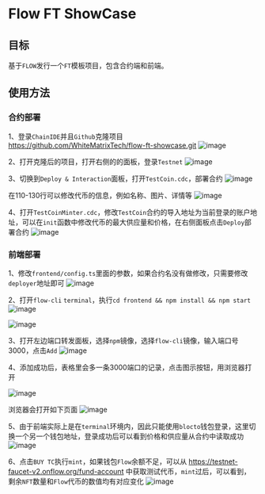 # Flow FT ShowCase

## 目标

基于`FLOW`发行一个`FT`模板项目，包含合约端和前端。

## 使用方法

### 合约部署

1、登录`ChainIDE`并且`Github`克隆项目 https://github.com/WhiteMatrixTech/flow-ft-showcase.git
![image](https://user-images.githubusercontent.com/66669483/221511983-208b4c78-3f7b-4736-ae4d-fdbdc0efa095.png)

2、打开克隆后的项目，打开右侧的的面板，登录`Testnet`
![image](https://user-images.githubusercontent.com/66669483/221512653-bce7b325-b95a-4222-83df-7f14789f1ac9.png)

3、切换到`Deploy & Interaction`面板，打开`TestCoin.cdc`，部署合约
![image](https://user-images.githubusercontent.com/66669483/221512934-c23005f2-fb6a-444c-9633-d75f1a1fd7cf.png)

在110-130行可以修改代币的信息，例如名称、图片、详情等
![image](https://user-images.githubusercontent.com/66669483/221513418-14679d8b-2600-493c-9e82-61a51e7fa5c1.png)


4、打开`TestCoinMinter.cdc`，修改`TestCoin`合约的导入地址为当前登录的账户地址，可以在`init`函数中修改代币的最大供应量和价格，在右侧面板点击`Deploy`部署合约
![image](https://user-images.githubusercontent.com/66669483/221514168-73f9518f-7ea9-408a-b7df-2d304a599ea5.png)

### 前端部署
1、修改`frontend/config.ts`里面的参数，如果合约名没有做修改，只需要修改`deployer`地址即可
![image](https://user-images.githubusercontent.com/66669483/221514820-9361e05f-2f25-469c-9c67-7c65b3516533.png)

2、打开`flow-cli` `terminal`，执行`cd frontend && npm install && npm start`
![image](https://user-images.githubusercontent.com/66669483/221506417-051364d8-ef7a-4c4e-819c-0917a55b773e.png)

![image](https://user-images.githubusercontent.com/66669483/221506529-ce4da4f2-43a1-4f83-a70a-06998876f489.png)

3、打开左边端口转发面板，选择`npm`镜像，选择`flow-cli`镜像，输入端口号3000，点击`Add`
![image](https://user-images.githubusercontent.com/66669483/221507031-167bc9af-e5a2-42d0-89c3-9d4e3dfe47b0.png)

4、添加成功后，表格里会多一条3000端口的记录，点击图示按钮，用浏览器打开

![image](https://user-images.githubusercontent.com/66669483/221507321-d17a7331-2f7b-46a5-8ccd-2f3ba3175ab5.png)

浏览器会打开如下页面
![image](https://user-images.githubusercontent.com/66669483/221515696-eadf4a76-cad5-4e8a-a6ca-5a4477e04fab.png)

5、由于前端实际上是在`terminal`环境内，因此只能使用`blocto`钱包登录，这里切换一个另一个钱包地址，登录成功后可以看到价格和供应量从合约中读取成功
![image](https://user-images.githubusercontent.com/66669483/221517374-05676136-3648-4042-b07e-2597d888fc73.png)

6、点击`BUY TC`执行`mint`，如果钱包`Flow`余额不足，可以从 https://testnet-faucet-v2.onflow.org/fund-account 中获取测试代币，`mint`过后，可以看到，剩余`NFT`数量和`Flow`代币的数值均有对应变化
![image](https://user-images.githubusercontent.com/66669483/221517634-93c77552-44bd-4b6d-b9d8-15ba376874c3.png)
